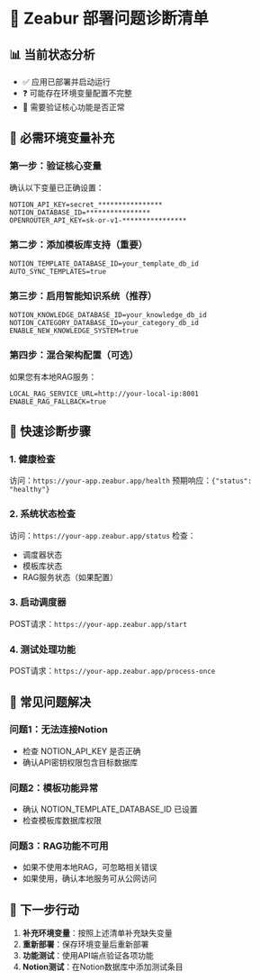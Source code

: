 # 🚀 Zeabur 部署问题诊断清单

## 📊 当前状态分析
- ✅ 应用已部署并启动运行
- ❓ 可能存在环境变量配置不完整
- 🎯 需要验证核心功能是否正常

## 🔧 必需环境变量补充

### 第一步：验证核心变量
确认以下变量已正确设置：
```
NOTION_API_KEY=secret_****************
NOTION_DATABASE_ID=****************  
OPENROUTER_API_KEY=sk-or-v1-****************
```

### 第二步：添加模板库支持（重要）
```
NOTION_TEMPLATE_DATABASE_ID=your_template_db_id
AUTO_SYNC_TEMPLATES=true
```

### 第三步：启用智能知识系统（推荐）
```
NOTION_KNOWLEDGE_DATABASE_ID=your_knowledge_db_id
NOTION_CATEGORY_DATABASE_ID=your_category_db_id
ENABLE_NEW_KNOWLEDGE_SYSTEM=true
```

### 第四步：混合架构配置（可选）
如果您有本地RAG服务：
```
LOCAL_RAG_SERVICE_URL=http://your-local-ip:8001
ENABLE_RAG_FALLBACK=true
```

## 🎯 快速诊断步骤

### 1. 健康检查
访问：`https://your-app.zeabur.app/health`
预期响应：`{"status": "healthy"}`

### 2. 系统状态检查  
访问：`https://your-app.zeabur.app/status`
检查：
- 调度器状态
- 模板库状态
- RAG服务状态（如果配置）

### 3. 启动调度器
POST请求：`https://your-app.zeabur.app/start`

### 4. 测试处理功能
POST请求：`https://your-app.zeabur.app/process-once`

## 🚨 常见问题解决

### 问题1：无法连接Notion
- 检查 NOTION_API_KEY 是否正确
- 确认API密钥权限包含目标数据库

### 问题2：模板功能异常
- 确认 NOTION_TEMPLATE_DATABASE_ID 已设置
- 检查模板库数据库权限

### 问题3：RAG功能不可用
- 如果不使用本地RAG，可忽略相关错误
- 如果使用，确认本地服务可从公网访问

## 📱 下一步行动

1. **补充环境变量**：按照上述清单补充缺失变量
2. **重新部署**：保存环境变量后重新部署
3. **功能测试**：使用API端点验证各项功能
4. **Notion测试**：在Notion数据库中添加测试条目 